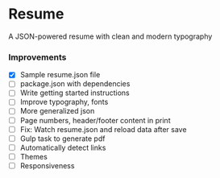 # Resume
A JSON-powered resume with clean and modern typography

### Improvements
- [x] Sample resume.json file
- [ ] package.json with dependencies
- [ ] Write getting started instructions
- [ ] Improve typography, fonts
- [ ] More generalized json
- [ ] Page numbers, header/footer content in print
- [ ] Fix: Watch resume.json and reload data after save
- [ ] Gulp task to generate pdf
- [ ] Automatically detect links
- [ ] Themes
- [ ] Responsiveness
